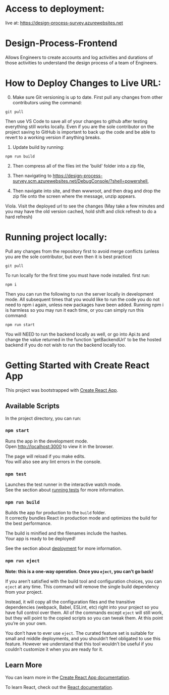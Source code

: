 # Access to deployment:
live at:
https://design-process-survey.azurewebsites.net


# Design-Process-Frontend
Allows Engineers to create accounts and log activities and durations of those activities to understand the design process of a team of Engineers. 


# How to Deploy Changes to Live URL:

0) Make sure Git versioning is up to date. First pull any changes from other contributors using the command:
```
git pull
```
Then use VS Code to save all of your changes to github after testing everything still works locally. Even if you are the sole contributor on the project saving to GitHub is important to back up the code and be able to revert to a working version if anything breaks. 

1) Update build by running:
```
npm run build
```

2) Then compress all of the files int the 'build' folder into a zip file,

3) Then navigating to https://design-process-survey.scm.azurewebsites.net/DebugConsole/?shell=powershell,

4) Then navigate into site, and then wwwroot, and then drag and drop the zip file onto the screen where the message, unzip appears.

Viola. Visit the deployed url to see the changes (May take a few minutes and you may have the old version cached, hold shift and click refresh to do a hard refresh)

# Running project locally:

Pull any changes from the repository first to avoid merge conflicts (unless you are the sole contributor, but even then it is best practice)
```
git pull
```

To run locally for the first time you must have node installed. first run: 
```
npm i
```

Then you can run the following to run the server locally in development mode. All subsequent times that
you would like to run the code you do not need to npm i again, unless new packages have been added. Running npm i is harmless so
you may run it each time, or you can simply run this command:
```
npm run start
```

You will NEED to run the backend locally as well, or go into Api.ts and change the value returned in the 
function 'getBackendUrl' to be the hosted backend if you do not wish to run the backend locally too. 

# Getting Started with Create React App

This project was bootstrapped with [Create React App](https://github.com/facebook/create-react-app).

## Available Scripts

In the project directory, you can run:

### `npm start`

Runs the app in the development mode.\
Open [http://localhost:3000](http://localhost:3000) to view it in the browser.

The page will reload if you make edits.\
You will also see any lint errors in the console.

### `npm test`

Launches the test runner in the interactive watch mode.\
See the section about [running tests](https://facebook.github.io/create-react-app/docs/running-tests) for more information.

### `npm run build`

Builds the app for production to the `build` folder.\
It correctly bundles React in production mode and optimizes the build for the best performance.

The build is minified and the filenames include the hashes.\
Your app is ready to be deployed!

See the section about [deployment](https://facebook.github.io/create-react-app/docs/deployment) for more information.

### `npm run eject`

**Note: this is a one-way operation. Once you `eject`, you can’t go back!**

If you aren’t satisfied with the build tool and configuration choices, you can `eject` at any time. This command will remove the single build dependency from your project.

Instead, it will copy all the configuration files and the transitive dependencies (webpack, Babel, ESLint, etc) right into your project so you have full control over them. All of the commands except `eject` will still work, but they will point to the copied scripts so you can tweak them. At this point you’re on your own.

You don’t have to ever use `eject`. The curated feature set is suitable for small and middle deployments, and you shouldn’t feel obligated to use this feature. However we understand that this tool wouldn’t be useful if you couldn’t customize it when you are ready for it.

## Learn More

You can learn more in the [Create React App documentation](https://facebook.github.io/create-react-app/docs/getting-started).

To learn React, check out the [React documentation](https://reactjs.org/).
